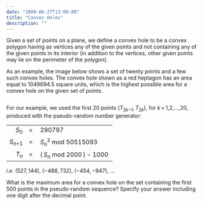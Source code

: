 ```yaml
---
date: "2009-06-27T13:00:00"
title: "Convex Holes"
description: ""
---
```


<p>
Given a set of points on a plane, we define a convex hole to be a convex polygon having as vertices any of the given points and not containing any of the given points in its interior (in addition to the vertices, other given points may lie on the perimeter of the polygon). 
</p>
<p>
As an example, the image below shows a set of twenty points and a few such convex holes. 
The convex hole shown as a red heptagon has an area equal to 1049694.5 square units, which is the highest possible area for a convex hole on the given set of points.
</p>
<div style="text-align:center;">
<img alt="" class="dark_img" src="/images/p252_convexhole.gif"/></div>
<p>
</p><p>For our example, we used the first 20 points (<var>T</var><sub>2<var>k</var>−1</sub>, <var>T</var><sub>2<var>k</var></sub>), for <var>k</var> = 1,2,…,20, produced with the pseudo-random number generator:</p>
<center><table class="p252"><tr><td style="text-align:right;"><var>S</var><sub>0</sub></td>
<td>=<sub> </sub></td>
<td>290797<sub> </sub></td>
</tr><tr><td><var>S</var><sub><var>n</var>+1</sub></td>
<td>=<sub> </sub></td>
<td><var>S</var><sub><var>n</var></sub><sup>2</sup> mod 50515093</td>
</tr><tr><td style="text-align:right;"><var>T</var><sub><var>n</var></sub></td>
<td>=<sub> </sub></td>
<td>( <var>S</var><sub><var>n</var></sub> mod 2000 ) − 1000<sup> </sup></td>
</tr></table></center>
<p>
<i>i.e.</i> (527, 144), (−488, 732), (−454, −947), …
</p>
<p>
What is the maximum area for a convex hole on the set containing the first 500 points in the pseudo-random sequence? Specify your answer including one digit after the decimal point.
</p>


